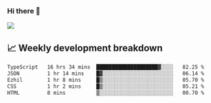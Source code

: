 ### Hi there 👋
<img align="center" src="https://github-readme-stats.vercel.app/api?username=Tumao727&show_icons=true&hide_title=true&theme=dracula" />


## 📈 Weekly development breakdown
<!--START_SECTION:waka-->

```txt
TypeScript   16 hrs 34 mins  ████████████████████▓░░░░   82.25 %
JSON         1 hr 14 mins    █▓░░░░░░░░░░░░░░░░░░░░░░░   06.14 %
Ezhil        1 hr 8 mins     █▒░░░░░░░░░░░░░░░░░░░░░░░   05.70 %
CSS          1 hr 2 mins     █▒░░░░░░░░░░░░░░░░░░░░░░░   05.21 %
HTML         8 mins          ▒░░░░░░░░░░░░░░░░░░░░░░░░   00.70 %
```

<!--END_SECTION:waka-->